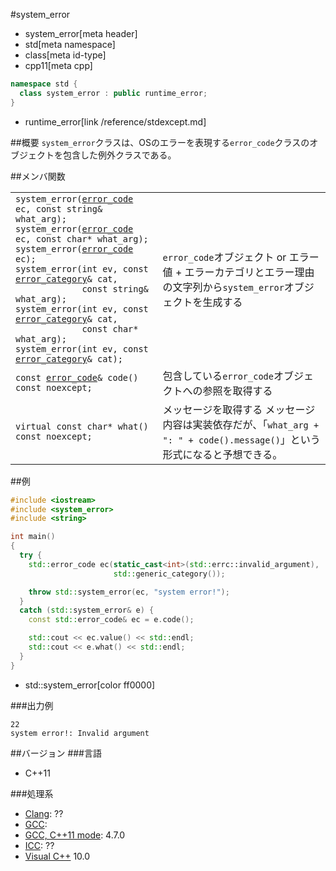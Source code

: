 #system_error
* system_error[meta header]
* std[meta namespace]
* class[meta id-type]
* cpp11[meta cpp]

```cpp
namespace std {
  class system_error : public runtime_error;
}
```
* runtime_error[link /reference/stdexcept.md]

##概要
`system_error`クラスは、OSのエラーを表現する`error_code`クラスのオブジェクトを包含した例外クラスである。


##メンバ関数

| | |
|--------------------------------------------|-------------------------------------------------------------------|
|`system_error(`[`error_code`](./error_code.md)` ec, const string& what_arg);`<br/>`system_error(`[`error_code`](./error_code.md)` ec, const char* what_arg);`<br/>`system_error(`[`error_code`](./error_code.md)` ec);`<br/>`system_error(int ev, const `[`error_category`](./error_category.md)`& cat,`<br/>`             const string& what_arg);`<br/>`system_error(int ev, const `[`error_category`](./error_category.md)`& cat,`<br/>`             const char* what_arg);`<br/>`system_error(int ev, const `[`error_category`](./error_category.md)`& cat);` | `error_code`オブジェクト or エラー値 + エラーカテゴリとエラー理由の文字列から`system_error`オブジェクトを生成する |
|`const `[`error_code`](./error_code.md)`& code() const noexcept;` | 包含している`error_code`オブジェクトへの参照を取得する |
|`virtual const char* what() const noexcept;` | メッセージを取得する メッセージ内容は実装依存だが、「`what_arg + ": " + code().message()`」という形式になると予想できる。 |


##例
```cpp
#include <iostream>
#include <system_error>
#include <string>

int main()
{
  try {
    std::error_code ec(static_cast<int>(std::errc::invalid_argument),
                       std::generic_category());

    throw std::system_error(ec, "system error!");
  }
  catch (std::system_error& e) {
    const std::error_code& ec = e.code();

    std::cout << ec.value() << std::endl;
    std::cout << e.what() << std::endl;
  }
}
```
* std::system_error[color ff0000]

###出力例
```
22
system error!: Invalid argument
```

##バージョン
###言語
- C++11

###処理系
- [Clang](/implementation.md#clang): ??
- [GCC](/implementation.md#gcc): 
- [GCC, C++11 mode](/implementation.md#gcc): 4.7.0
- [ICC](/implementation.md#icc): ??
- [Visual C++](/implementation.md#visual_cpp) 10.0


